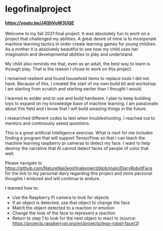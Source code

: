 # legofinalproject
#### https://youtu.be/J4QhVuW3UQE ####
Welcome to my fall 2021 final project.
It was absolutely fun to work on a project that challenged my abilities.
A great desire of mine is to incorporate machine learning tactics in order create learning games for young children. 
As a mother it is absolutely beautiful to see how my child uses her imagination and developmental abilities to play and understand.

My child also reminds me that, even as an adult, the best way to learn is through play. 
That is the reason I chose to work on this project.

I remained resilient and found household items to replace tools I did not have. 
Because of this, I created the start of my own build kit and workshop.
I am starting from scratch and starting earlier than I thought I would.

I learned to solder and to use and build hardware.
I plan to keep building toys to expand on my knowledge base of machine learning.
I am passionate about this field and I know that I will build amazing things in the future.

I researched different codes to test when troubleshooting.
I reached out to mentors and continously asked questions.

This is a great artificial intelligence exercise.
What is next for me includes finding a program that will support TensorFlow so that I can teach the machine learning raspberry pi cameras
to detect my face. I want to help destroy the narrative that AI cannot detect faces of people of color that well.

Please navigate to https://github.com/NatureNai/legofinalproject/blob/main/DiaryRobotFace for the link to my personal diary regarding this project and more personal thoughts I endured and will continue to endure.



I learned how to:
- Use the Raspberry Pi camera to look for objects
- If an object is detected, use that object to change the face
- Match the object detected to a reaction or emotion
- Change the look of the face to represent a reaction
- Return to step 1 to look for the next object to react to
(source: https://projects.raspberrypi.org/en/projects/lego-robot-face/2)
